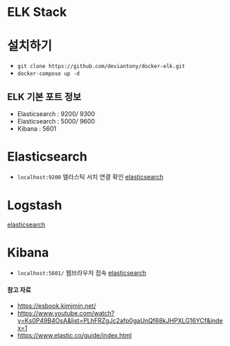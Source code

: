 # ELK Stack

# 설치하기 
- `git clone https://github.com/deviantony/docker-elk.git`
- `docker-compose up -d`

## ELK 기본 포트 정보 
- Elasticsearch : 9200/ 9300
- Elasticsearch : 5000/ 9600
- Kibana : 5601


# Elasticsearch
- `localhost:9200` 엘라스틱 서치 연결 확인
[elasticsearch](./elasticsearch.md)

# Logstash
[elasticsearch](./logstash.md)

# Kibana
- `localhost:5601/` 웹브라우저 접속
[elasticsearch](./kibana.md)



#### 참고 자료 
- https://esbook.kimjmin.net/
- https://www.youtube.com/watch?v=Ks0P49B4OsA&list=PLhFRZgJc2afp0gaUnQf68kJHPXLG16YCf&index=1
- https://www.elastic.co/guide/index.html